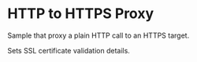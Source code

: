 # HTTP to HTTPS Proxy

Sample that proxy a plain HTTP call to an HTTPS target. 

Sets SSL certificate validation details.
